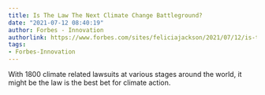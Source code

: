 ```yaml
---
title: Is The Law The Next Climate Change Battleground?
date: "2021-07-12 08:40:19"
author: Forbes - Innovation
authorlink: https://www.forbes.com/sites/feliciajackson/2021/07/12/is-the-law-the-next-climate-change-battleground/
tags:
- Forbes-Innovation
---
```

With 1800 climate related lawsuits at various stages around the world, it might be the law is the best bet for climate action.